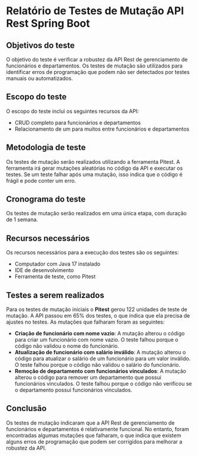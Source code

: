 # Relatório de Testes de Mutação API Rest Spring Boot
## Objetivos do teste
O objetivo do teste é verificar a robustez da API Rest de gerenciamento de funcionários e departamentos. Os testes de mutação são utilizados para identificar erros de programação que podem não ser detectados por testes manuais ou automatizados.

## Escopo do teste
O escopo do teste inclui os seguintes recursos da API:
- CRUD completo para funcionários e departamentos
- Relacionamento de um para muitos entre funcionários e departamentos

## Metodologia de teste
Os testes de mutação serão realizados utilizando a ferramenta Pitest. A ferramenta irá gerar mutações aleatórias no código da API e executar os testes. Se um teste falhar após uma mutação, isso indica que o código é frágil e pode conter um erro.

## Cronograma do teste
Os testes de mutação serão realizados em uma única etapa, com duração de 1 semana.

## Recursos necessários
Os recursos necessários para a execução dos testes são os seguintes:
- Computador com Java 17 instalado
- IDE de desenvolvimento
- Ferramenta de teste, como Pitest

## Testes a serem realizados
Para os testes de mutação iniciais o **Pitest** gerou 122 unidades de teste de mutação. A API passou em 65% dos testes, o que indica que ela precisa de ajustes no testes. As mutações que falharam foram as seguintes:
- **Criação de funcionário com nome vazio**: A mutação alterou o código para criar um funcionário com nome vazio. O teste falhou porque o código não validou o nome do funcionário.
- **Atualização de funcionário com salário inválido**: A mutação alterou o código para atualizar o salário de um funcionário para um valor inválido. O teste falhou porque o código não validou o salário do funcionário.
- **Remoção de departamento com funcionários vinculados**: A mutação alterou o código para remover um departamento que possui funcionários vinculados. O teste falhou porque o código não verificou se o departamento possui funcionários vinculados.

## Conclusão
Os testes de mutação indicaram que a API Rest de gerenciamento de funcionários e departamentos é relativamente funcional. No entanto, foram encontradas algumas mutações que falharam, o que indica que existem alguns erros de programação que podem ser corrigidos para melhorar a robustez da API.
